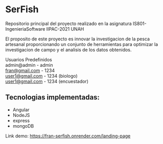 # SerFish
Repositorio principal del proyecto realizado en la asignatura IS801-IngenieriaSoftware IIPAC-2021 UNAH

El proposito de este proyecto es innovar la investigacion de la pesca artesanal proporcionando un conjunto de herramientas para optimizar la investigacion de campo y el analisis de los datos obtenidos.

Usuarios Predefinidos  
admin@admin - admin  
fran@gmail.com - 1234  
user1@gmail.com - 1234 (biologo)  
user1@gmail.com - 1234 (encuestador)  


Tecnologias implementadas:
---
* Angular
* NodeJS
* express
* mongoDB

Link demo: https://fran-serfish.onrender.com/landing-page
